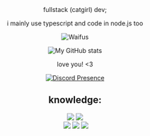 <div align="center">
fullstack (catgirl) dev;

i mainly use typescript and code in node.js too

![Waifus](https://count.getloli.com/get/@lunarskid?theme=rule34)

![My GitHub stats](https://github-readme-stats.vercel.app/api?username=lunarskid&count_private=true&show_icons=true&include_all_commits=true&hide_border=true&count_private=true&theme=synthwave&bg_color=00000000)

love you! <3
  
[![Discord Presence](https://lanyard-profile-readme.vercel.app/api/896770982231048254
                            )](https://discord.com/users/896770982231048254)
                           
<h2>knowledge:</h2>
<p>
<div>
<p align="center"> <img src="https://img.shields.io/badge/html5%20-%23E34F26.svg?&style=for-the-badge&logo=html5&logoColor=white"/> <img src="https://img.shields.io/badge/css3%20-%231572B6.svg?&style=for-the-badge&logo=css3&logoColor=white"/><br>
 <img src="https://img.shields.io/badge/node.js%20-%2343853D.svg?&style=for-the-badge&logo=node.js&logoColor=white"/> <img src="https://img.shields.io/badge/javascript%20-%23323330.svg?&style=for-the-badge&logo=javascript&logoColor=%23F7DF1E"/> <img src="https://img.shields.io/badge/git%20-%23F05033.svg?&style=for-the-badge&logo=git&logoColor=white"/> <br><br>
</p>
</br>
</div>


